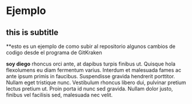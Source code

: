 # Ejemplo

## this is subtitle

**esto es un ejemplo de como subir al repositorio algunos cambios de codigo desde el programa de GitKraken

**soy diego** rhoncus orci ante, at dapibus turpis finibus ut. Quisque hola flexolumens eu diam fermentum varius. Interdum et malesuada fames ac ante ipsum primis in faucibus. Suspendisse gravida hendrerit porttitor. Nullam eget tristique nunc. Vestibulum rhoncus libero dui, pulvinar pretium lectus pretium ut. Proin porta id nunc sed gravida. Nullam dolor justo, finibus vel facilisis sed, malesuada nec velit.
